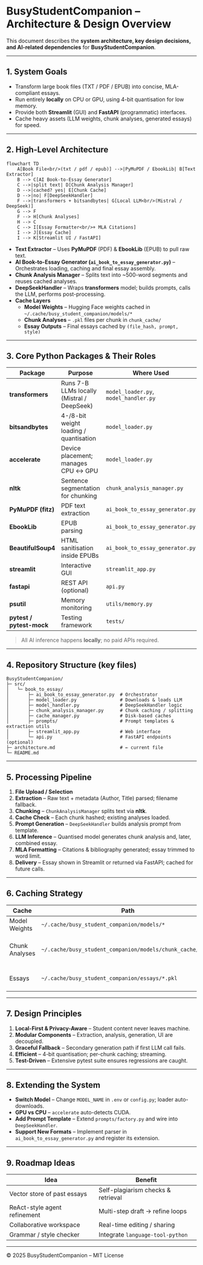 # BusyStudentCompanion – Architecture & Design Overview

This document describes the **system architecture, key design decisions, and AI-related dependencies** for **BusyStudentCompanion**.

---

## 1. System Goals

* Transform large book files (TXT / PDF / EPUB) into concise, MLA-compliant essays.
* Run entirely **locally** on CPU or GPU, using 4-bit quantisation for low memory.
* Provide both **Streamlit** (GUI) and **FastAPI** (programmatic) interfaces.
* Cache heavy assets (LLM weights, chunk analyses, generated essays) for speed.

---

## 2. High-Level Architecture

```mermaid
flowchart TD
    A[Book File<br/>(txt / pdf / epub)] -->|PyMuPDF / EbookLib| B[Text Extractor]
    B --> C[AI Book-to-Essay Generator]
    C -->|split text| D[Chunk Analysis Manager]
    D -->|cached? yes| E[Chunk Cache]
    D -->|no| F[DeepSeekHandler]
    F -->|transformers + bitsandbytes| G[Local LLM<br/>(Mistral / DeepSeek)]
    G --> F
    F --> H[Chunk Analyses]
    H --> C
    C --> I[Essay Formatter<br/>+ MLA Citations]
    I --> J[Essay Cache]
    I --> K[Streamlit UI / FastAPI]
```

* **Text Extractor** – Uses **PyMuPDF** (PDF) & **EbookLib** (EPUB) to pull raw text.
* **AI Book-to-Essay Generator (`ai_book_to_essay_generator.py`)** – Orchestrates loading, caching and final essay assembly.
* **Chunk Analysis Manager** – Splits text into ~500-word segments and reuses cached analyses.
* **DeepSeekHandler** – Wraps **transformers** model; builds prompts, calls the LLM, performs post-processing.
* **Cache Layers**
  * **Model Weights** – Hugging Face weights cached in `~/.cache/busy_student_companion/models/*`
  * **Chunk Analyses** – `.pkl` files per chunk in `chunk_cache/`
  * **Essay Outputs** – Final essays cached by `(file_hash, prompt, style)`

---

## 3. Core Python Packages & Their Roles

| Package | Purpose | Where Used |
|---------|---------|------------|
| **transformers** | Runs 7-B LLMs locally (Mistral / DeepSeek) | `model_loader.py`, `model_handler.py` |
| **bitsandbytes** | 4-/8-bit weight loading / quantisation | `model_loader.py` |
| **accelerate** | Device placement; manages CPU ↔ GPU | `model_loader.py` |
| **nltk** | Sentence segmentation for chunking | `chunk_analysis_manager.py` |
| **PyMuPDF (fitz)** | PDF text extraction | `ai_book_to_essay_generator.py` |
| **EbookLib** | EPUB parsing | `ai_book_to_essay_generator.py` |
| **BeautifulSoup4** | HTML sanitisation inside EPUBs | `ai_book_to_essay_generator.py` |
| **streamlit** | Interactive GUI | `streamlit_app.py` |
| **fastapi** | REST API (optional) | `api.py` |
| **psutil** | Memory monitoring | `utils/memory.py` |
| **pytest / pytest-mock** | Testing framework | `tests/` |

> All AI inference happens **locally**; no paid APIs required.

---

## 4. Repository Structure (key files)

```
BusyStudentCompanion/
├─ src/
│   └─ book_to_essay/
│       ├─ ai_book_to_essay_generator.py  # Orchestrator
│       ├─ model_loader.py                # Downloads & loads LLM
│       ├─ model_handler.py               # DeepSeekHandler logic
│       ├─ chunk_analysis_manager.py      # Chunk caching / splitting
│       ├─ cache_manager.py               # Disk-based caches
│       ├─ prompts/                       # Prompt templates & extraction utils
│       ├─ streamlit_app.py               # Web interface
│       └─ api.py                         # FastAPI endpoints (optional)
├─ architecture.md                        # ← current file
└─ README.md
```

---

## 5. Processing Pipeline

1. **File Upload / Selection**
2. **Extraction** – Raw text + metadata (Author, Title) parsed; filename fallback.
3. **Chunking** – `ChunkAnalysisManager` splits text via **nltk**.
4. **Cache Check** – Each chunk hashed; existing analyses loaded.
5. **Prompt Generation** – `DeepSeekHandler` builds analysis prompt from template.
6. **LLM Inference** – Quantised model generates chunk analysis and, later, combined essay.
7. **MLA Formatting** – Citations & bibliography generated; essay trimmed to word limit.
8. **Delivery** – Essay shown in Streamlit or returned via FastAPI; cached for future calls.

---

## 6. Caching Strategy

| Cache | Path | Invalidation |
|-------|------|--------------|
| Model Weights | `~/.cache/busy_student_companion/models/*` | Manual (rare) |
| Chunk Analyses | `~/.cache/busy_student_companion/models/chunk_cache/*.pkl` | Clear when prompt logic changes |
| Essays | `~/.cache/busy_student_companion/essays/*.pkl` | Hash-based uniqueness |

---

## 7. Design Principles

1. **Local-First & Privacy-Aware** – Student content never leaves machine.
2. **Modular Components** – Extraction, analysis, generation, UI are decoupled.
3. **Graceful Fallback** – Secondary generation path if first LLM call fails.
4. **Efficient** – 4-bit quantisation; per-chunk caching; streaming.
5. **Test-Driven** – Extensive pytest suite ensures regressions are caught.

---

## 8. Extending the System

* **Switch Model** – Change `MODEL_NAME` in `.env` or `config.py`; loader auto-downloads.
* **GPU vs CPU** – `accelerate` auto-detects CUDA.
* **Add Prompt Template** – Extend `prompts/factory.py` and wire into `DeepSeekHandler`.
* **Support New Formats** – Implement parser in `ai_book_to_essay_generator.py` and register its extension.

---

## 9. Roadmap Ideas

| Idea | Benefit |
|------|---------|
| Vector store of past essays | Self-plagiarism checks & retrieval |
| ReAct-style agent refinement | Multi-step draft → refine loops |
| Collaborative workspace | Real-time editing / sharing |
| Grammar / style checker | Integrate `language-tool-python` |

---

© 2025 BusyStudentCompanion – MIT License
